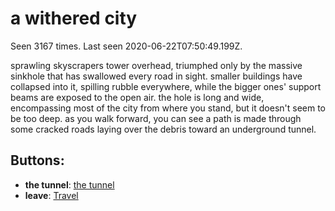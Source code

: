 # a withered city

Seen 3167 times. Last seen 2020-06-22T07:50:49.199Z.

sprawling skyscrapers tower overhead, triumphed only by the massive sinkhole that has swallowed every road in sight. smaller buildings have collapsed into it, spilling rubble everywhere, while the bigger ones' support beams are exposed to the open air. the hole is long and wide, encompassing most of the city from where you stand, but it doesn't seem to be too deep. as you walk forward, you can see a path is made through some cracked roads laying over the debris toward an underground tunnel.

## Buttons:

- **the tunnel**: [the tunnel](the-tunnel-Ne68x5o.md)
- **leave**: [Travel](Travel-travel.md)
